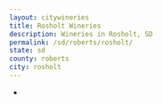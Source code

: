 ```yaml
---
layout: citywineries
title: Rosholt Wineries
description: Wineries in Rosholt, SD
permalink: /sd/roberts/rosholt/
state: sd
county: roberts
city: rosholt
---
```

-
